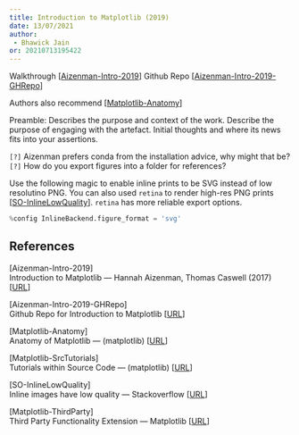 ```yaml
---
title: Introduction to Matplotlib (2019)
date: 13/07/2021 
author:
 - Bhawick Jain
or: 20210713195422
---
```


Walkthrough [[Aizenman-Intro-2019](#Aizenman-Intro-2019)]
Github Repo [[Aizenman-Intro-2019-GHRepo](#Aizenman-Intro-2019-GHRepo)]

Authors also recommend [[Matplotlib-Anatomy](#Matplotlib-Anatomy)]

Preamble: Describes the purpose and context of the work.  Describe the purpose of engaging with the artefact. Initial thoughts and where its news fits into your assertions.

`[?]` Aizenman prefers conda from the installation advice, why might that be?  
`[?]` How do you export figures into a folder for references?  

Use the following magic to enable inline prints to be SVG instead of low resolutino PNG. You can also used `retina` to render high-res PNG prints [[SO-InlineLowQuality](#SO-InlineLowQuality)]. `retina` has more reliable export options.

```python
%config InlineBackend.figure_format = 'svg'
```

## References

<a id='Aizenman-Intro-2019'>[Aizenman-Intro-2019]</a>  
Introduction to Matplotlib — Hannah Aizenman, Thomas Caswell (2017)
[[URL](https://www.youtube.com/watch?v=Tr4DYo4v5AY)]

<a id='Aizenman-Intro-2019-GHRepo'>[Aizenman-Intro-2019-GHRepo]<a/>  
Github Repo for Introduction to Matplotlib [[URL](https://github.com/story645/mpl_tutorial)]

<a id='Matplotlib-Anatomy'>[Matplotlib-Anatomy]<a/>  
Anatomy of Matplotlib — (matplotlib) [[URL](https://github.com/matplotlib/AnatomyOfMatplotlib)]

<a id='Matplotlib-SrcTutorials'>[Matplotlib-SrcTutorials]<a/>  
Tutorials within Source Code — (matplotlib) [[URL](https://github.com/matplotlib/matplotlib/tree/master/tutorials)]


<a id='SO-InlineLowQuality'>[SO-InlineLowQuality]<a/>  
Inline images have low quality — Stackoverflow [[URL](https://stackoverflow.com/questions/25412513/inline-images-have-low-quality)]

<a id='MaMatplotlib-ThirdPartytplotlib-ThirdParty'>[Matplotlib-ThirdParty]</a>  
Third Party Functionality Extension — Matplotlib [[URL](https://matplotlib.org/stable/thirdpartypackages/index.html)]
